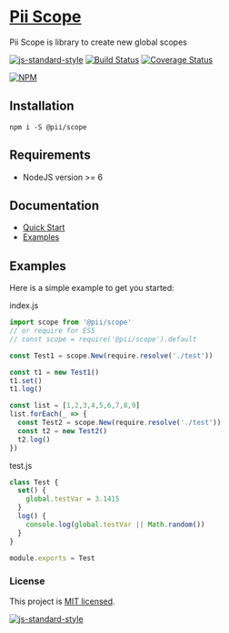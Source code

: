 # [Pii Scope](https://github.com/adrielcodeco/pii-scope)

Pii Scope is library to create new global scopes

[![js-standard-style](https://img.shields.io/badge/code%20style-standard-brightgreen.svg)](http://standardjs.com)
[![Build Status](https://travis-ci.org/adrielcodeco/pii-scope.svg?branch=master)](https://travis-ci.org/adrielcodeco/pii-scope)
[![Coverage Status](https://coveralls.io/repos/github/adrielcodeco/pii-scope/badge.svg)](https://coveralls.io/github/adrielcodeco/pii-scope)

[![NPM](https://nodei.co/npm/@pii/scope.png)](https://npmjs.org/package/@pii/scope)

## Installation

```
npm i -S @pii/scope
```

## Requirements

* NodeJS version >= 6

## Documentation

* [Quick Start](https://github.com/adrielcodeco/pii-scope/docs/quick-start.html)
* [Examples](https://github.com/adrielcodeco/pii-scope/examples)

## Examples

Here is a simple example to get you started:

index.js

```js
import scope from '@pii/scope'
// or require for ES5 
// const scope = require('@pii/scope').default

const Test1 = scope.New(require.resolve('./test'))

const t1 = new Test1()
t1.set()
t1.log()

const list = [1,2,3,4,5,6,7,8,9]
list.forEach(_ => {
  const Test2 = scope.New(require.resolve('./test'))
  const t2 = new Test2()
  t2.log()
})
```

test.js

```js
class Test {
  set() {
    global.testVar = 3.1415
  }
  log() {
    console.log(global.testVar || Math.random())
  }
}

module.exports = Test
```

### License

This project is [MIT licensed](./LICENSE).

[![js-standard-style](https://cdn.rawgit.com/standard/standard/master/badge.svg)](http://standardjs.com)
